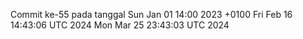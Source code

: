 Commit ke-55 pada tanggal Sun Jan 01 14:00 2023 +0100
Fri Feb 16 14:43:06 UTC 2024
Mon Mar 25 23:43:03 UTC 2024
